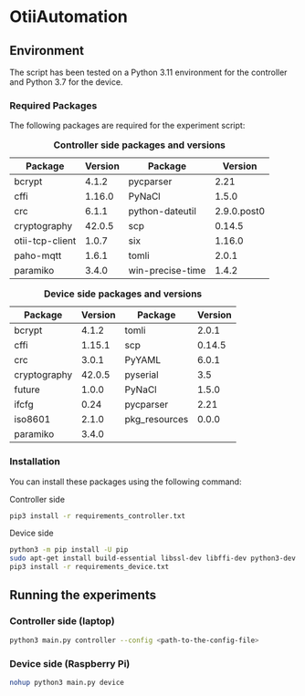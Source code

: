 # OtiiAutomation

## Environment
The script has been tested on a Python 3.11 environment for the controller and Python 3.7 for the device.

### Required Packages

The following packages are required for the experiment script:

<table>
    <caption><b>Controller side packages and versions</b></caption>
    <thead>
        <tr><th>Package</th><th>Version</th><th>Package</th><th>Version</th></tr>
    </thead>
    <tr>
      <td>bcrypt</td>
      <td>4.1.2</td>
      <td>pycparser</td>
      <td>2.21</td>
    </tr>
    <tr>
      <td>cffi</td>
      <td>1.16.0</td>
      <td>PyNaCl</td>
      <td>1.5.0</td>
    </tr>
    <tr>
      <td>crc</td>
      <td>6.1.1</td>
      <td>python-dateutil</td>
      <td>2.9.0.post0</td>
    </tr>
    <tr>
      <td>cryptography</td>
      <td>42.0.5</td>
      <td>scp</td>
      <td>0.14.5</td>
    </tr>
    <tr>
      <td>otii-tcp-client</td>
      <td>1.0.7</td>
      <td>six</td>
      <td>1.16.0</td>
    </tr>
    <tr>
      <td>paho-mqtt</td>
      <td>1.6.1</td>
      <td>tomli</td>
      <td>2.0.1</td>
    </tr>
    <tr>
      <td>paramiko</td>
      <td>3.4.0</td>
      <td>win-precise-time</td>
      <td>1.4.2</td>
    </tr>
</table>

<table>
    <caption><b>Device side packages and versions</b></caption>
    <thead>
        <tr><th>Package</th><th>Version</th><th>Package</th><th>Version</th></tr>
    </thead>
    <tbody>
    <tr>
        <td>bcrypt</td>
        <td>4.1.2</td>
        <td>tomli</td>
        <td>2.0.1</td>
        </tr>
    <tr>
        <td>cffi</td>
        <td>1.15.1</td>
        <td>scp</td>
        <td>0.14.5</td>
    </tr>
    <tr>
        <td>crc</td>
        <td>3.0.1</td>
        <td>PyYAML</td>
        <td>6.0.1</td>
    </tr>
    <tr>
        <td>cryptography</td>
        <td>42.0.5</td>
        <td>pyserial</td>
        <td>3.5</td>
    </tr>
    <tr>
        <td>future</td>
        <td>1.0.0</td>
        <td>PyNaCl</td>
        <td>1.5.0</td>
    </tr>
    <tr>
        <td>ifcfg</td>
        <td>0.24</td>
        <td>pycparser</td>
        <td>2.21</td>
    </tr>
    <tr>
        <td>iso8601</td>
        <td>2.1.0</td>
        <td>pkg_resources</td>
        <td>0.0.0</td>
    </tr>
    <tr>
        <td>paramiko</td>
        <td>3.4.0</td>
    </tr>
  </tbody>
</table>


### Installation

You can install these packages using the following command:

Controller side
```bash
pip3 install -r requirements_controller.txt
```

Device side
```bash
python3 -m pip install -U pip
sudo apt-get install build-essential libssl-dev libffi-dev python3-dev cargo pkg-config
pip3 install -r requirements_device.txt
```

## Running the experiments

### Controller side (laptop)
```bash
python3 main.py controller --config <path-to-the-config-file>
```

### Device side (Raspberry Pi)
```bash
nohup python3 main.py device
```